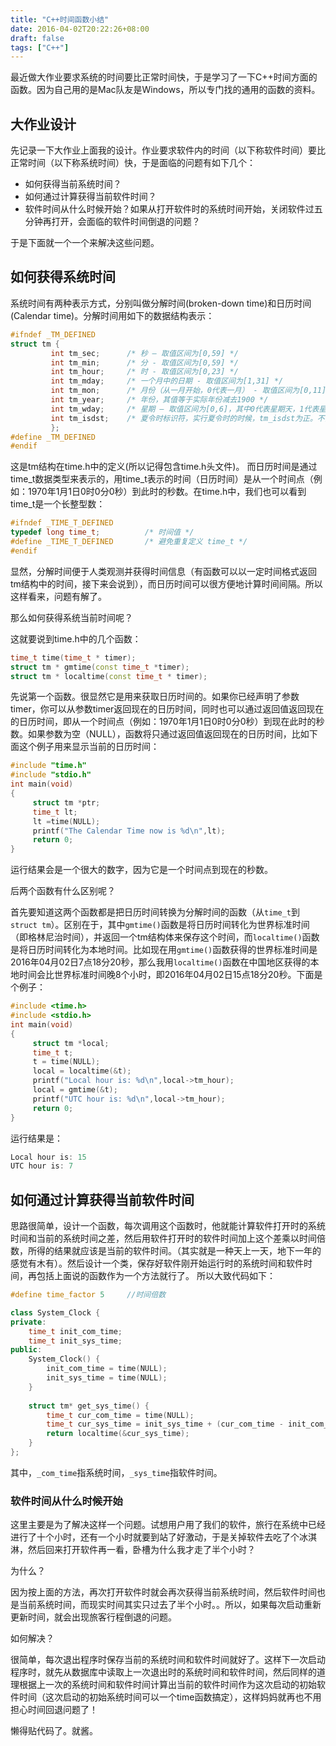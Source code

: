 ```yaml
---
title: "C++时间函数小结"
date: 2016-04-02T20:22:26+08:00
draft: false
tags: ["C++"]
---
```


最近做大作业要求系统的时间要比正常时间快，于是学习了一下C++时间方面的函数。因为自己用的是Mac队友是Windows，所以专门找的通用的函数的资料。

<!--more-->

## 大作业设计
先记录一下大作业上面我的设计。作业要求软件内的时间（以下称软件时间）要比正常时间（以下称系统时间）快，于是面临的问题有如下几个：

* 如何获得当前系统时间？
* 如何通过计算获得当前软件时间？
* 软件时间从什么时候开始？如果从打开软件时的系统时间开始，关闭软件过五分钟再打开，会面临的软件时间倒退的问题？

于是下面就一个一个来解决这些问题。

## 如何获得系统时间
系统时间有两种表示方式，分别叫做分解时间(broken-down time)和日历时间(Calendar time)。分解时间用如下的数据结构表示：

~~~~C++
#ifndef _TM_DEFINED 
struct tm { 
         int tm_sec;      /* 秒 – 取值区间为[0,59] */ 
         int tm_min;      /* 分 - 取值区间为[0,59] */ 
         int tm_hour;     /* 时 - 取值区间为[0,23] */ 
         int tm_mday;     /* 一个月中的日期 - 取值区间为[1,31] */ 
         int tm_mon;      /* 月份（从一月开始，0代表一月） - 取值区间为[0,11] */ 
         int tm_year;     /* 年份，其值等于实际年份减去1900 */ 
         int tm_wday;     /* 星期 – 取值区间为[0,6]，其中0代表星期天，1代表星期一，以此推 */int tm_yday;     /* 从每年的1月1日开始的天数 – 取值区间为[0,365]，其中0代表1月1日，1代表1月2日，以此类推 */ 
         int tm_isdst;    /* 夏令时标识符，实行夏令时的时候，tm_isdst为正。不实行夏令时的进候，tm_isdst为0；不了解情况时，tm_isdst()为负。*/ 
         }; 
#define _TM_DEFINED 
#endif
~~~~

这是tm结构在time.h中的定义(所以记得包含time.h头文件)。
而日历时间是通过time_t数据类型来表示的，用time_t表示的时间（日历时间）是从一个时间点（例如：1970年1月1日0时0分0秒）到此时的秒数。在time.h中，我们也可以看到time_t是一个长整型数：

~~~~C++
#ifndef _TIME_T_DEFINED 
typedef long time_t;          /* 时间值 */ 
#define _TIME_T_DEFINED       /* 避免重复定义 time_t */ 
#endif 
~~~~

显然，分解时间便于人类观测并获得时间信息（有函数可以以一定时间格式返回tm结构中的时间，接下来会说到），而日历时间可以很方便地计算时间间隔。所以这样看来，问题有解了。

那么如何获得系统当前时间呢？

这就要说到time.h中的几个函数：

~~~~C++
time_t time(time_t * timer);
struct tm * gmtime(const time_t *timer);                                           
struct tm * localtime(const time_t * timer);
~~~~

先说第一个函数。很显然它是用来获取日历时间的。如果你已经声明了参数timer，你可以从参数timer返回现在的日历时间，同时也可以通过返回值返回现在的日历时间，即从一个时间点（例如：1970年1月1日0时0分0秒）到现在此时的秒数。如果参数为空（NULL），函数将只通过返回值返回现在的日历时间，比如下面这个例子用来显示当前的日历时间： 

~~~~C++
#include "time.h" 
#include "stdio.h" 
int main(void) 
{ 
     struct tm *ptr; 
     time_t lt; 
     lt =time(NULL); 
     printf("The Calendar Time now is %d\n",lt); 
     return 0; 
} 
~~~~
运行结果会是一个很大的数字，因为它是一个时间点到现在的秒数。

后两个函数有什么区别呢？

首先要知道这两个函数都是把日历时间转换为分解时间的函数（从`time_t`到`struct tm`）。区别在于，其中`gmtime()`函数是将日历时间转化为世界标准时间（即格林尼治时间），并返回一个tm结构体来保存这个时间，而`localtime()`函数是将日历时间转化为本地时间。比如现在用`gmtime()`函数获得的世界标准时间是2016年04月02日7点18分20秒，那么我用`localtime()`函数在中国地区获得的本地时间会比世界标准时间晚8个小时，即2016年04月02日15点18分20秒。下面是个例子：

~~~~C++
#include <time.h> 
#include <stdio.h> 
int main(void) 
{ 
     struct tm *local; 
     time_t t; 
     t = time(NULL); 
     local = localtime(&t); 
     printf("Local hour is: %d\n",local->tm_hour); 
     local = gmtime(&t); 
     printf("UTC hour is: %d\n",local->tm_hour); 
     return 0; 
} 
~~~~

运行结果是：

~~~~C++
Local hour is: 15 
UTC hour is: 7 
~~~~

## 如何通过计算获得当前软件时间
思路很简单，设计一个函数，每次调用这个函数时，他就能计算软件打开时的系统时间和当前的系统时间之差，然后用软件打开时的软件时间加上这个差乘以时间倍数，所得的结果就应该是当前的软件时间。（其实就是一种天上一天，地下一年的感觉有木有）。然后设计一个类，保存好软件刚开始运行时的系统时间和软件时间，再包括上面说的函数作为一个方法就行了。
所以大致代码如下：

~~~~C++
#define time_factor 5     //时间倍数

class System_Clock {
private:
    time_t init_com_time;
    time_t init_sys_time;
public:
    System_Clock() {
        init_com_time = time(NULL);
        init_sys_time = time(NULL);
    }
    
    struct tm* get_sys_time() {
        time_t cur_com_time = time(NULL); 
        time_t cur_sys_time = init_sys_time + (cur_com_time - init_com_time) * time_factor;
        return localtime(&cur_sys_time);
    }
};
~~~~

其中，`_com_time`指系统时间，`_sys_time`指软件时间。

### 软件时间从什么时候开始
这里主要是为了解决这样一个问题。试想用户用了我们的软件，旅行在系统中已经进行了十个小时，还有一个小时就要到站了好激动，于是关掉软件去吃了个冰淇淋，然后回来打开软件再一看，卧槽为什么我才走了半个小时？

为什么？

因为按上面的方法，再次打开软件时就会再次获得当前系统时间，然后软件时间也是当前系统时间，而现实时间其实只过去了半个小时。。所以，如果每次启动重新更新时间，就会出现旅客行程倒退的问题。

如何解决？

很简单，每次退出程序时保存当前的系统时间和软件时间就好了。这样下一次启动程序时，就先从数据库中读取上一次退出时的系统时间和软件时间，然后同样的道理根据上一次的系统时间和软件时间计算出当前的软件时间作为这次启动的初始软件时间（这次启动的初始系统时间可以一个time函数搞定），这样妈妈就再也不用担心时间回退问题了！

懒得贴代码了。就酱。
